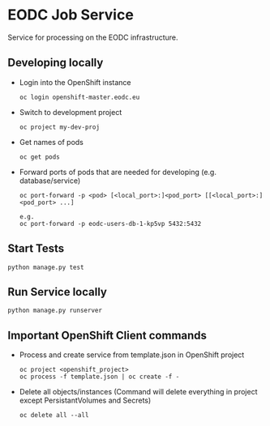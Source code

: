 # EODC Job Service
Service for processing on the EODC infrastructure.

## Developing locally
- Login into the OpenShift instance
  ```
  oc login openshift-master.eodc.eu
  ```
- Switch to development project 
  ```
  oc project my-dev-proj
  ```
- Get names of pods
  ```
  oc get pods
  ```
- Forward ports of pods that are needed for developing (e.g. database/service)
  ```
  oc port-forward -p <pod> [<local_port>:]<pod_port> [[<local_port>:]<pod_port> ...]
  
  e.g.
  oc port-forward -p eodc-users-db-1-kp5vp 5432:5432
  ```

## Start Tests
```
python manage.py test
```

## Run Service locally
```
python manage.py runserver
```

## Important OpenShift Client commands
- Process and create service from template.json in OpenShift project
  ```
  oc project <openshift_project>
  oc process -f template.json | oc create -f -
  ```

- Delete all objects/instances 
  (Command will delete everything in project except PersistantVolumes and Secrets)
  ```
  oc delete all --all
  ```